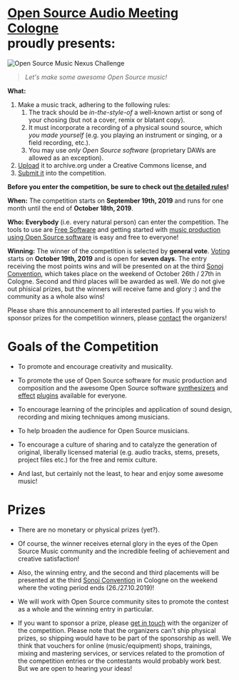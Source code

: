 <!--
.. title: The Challenge
.. slug: index
.. date: 2019-09-16 21:13:45 UTC+02:00
.. tags:
.. category:
.. link:
.. description:
.. type: text
.. author: Christopher Arndt
-->


# [Open Source Audio Meeting Cologne](https://osamc.de/) <br />proudly presents:

<!-- The **Open Source Music Nexus Challenge**! -->
![Open Source Music Nexus Challenge](/img/nexus-challenge-banner-880.jpg)

> *Let's make some awesome Open Source music!*

**What:**

1. Make a music track, adhering to the following rules:
    1. The track should be *in-the-style-of* a well-known artist or song of your chosing
       (but not a cover, remix or blatant copy).
    2. It must incorporate a recording of a physical sound source, which *you made yourself*
       (e.g. you playing an instrument or singing, or a field recording, etc.).
    3. You may use *only Open Source software* (proprietary DAWs are allowed as an exception).
2. [Upload](https://archive.org/create/) it to archive.org under a Creative Commons license, and
3. [Submit it](/submit/) into the competition.

**Before you enter the competition, be sure to check out [the detailed rules](/rules/)!**

**When:** The competition starts on **September 19th, 2019** and runs for one month until the end
of **October 18th, 2019**.

**Who:** **Everybody** (i.e. every natural person) can enter the competition. The tools to use are
[Free Software](https://www.gnu.org/philosophy/free-sw.html) and getting started with
[music production using Open Source software](https://libremusicproduction.com/) is easy and
free to everyone!

**Winning:** The winner of the competition is selected by **general vote**. [Voting](/vote/) starts
on **October 19th, 2019** and is open for **seven days**. The entry receiving the most points wins
and will be presented on at the third [Sonoj Convention](https://sonoj.org/), which takes place on
the weekend of October 26th / 27th in Cologne. Second and third places will be awarded as well. We
do not give out phisical prizes, but the winners will receive fame and glory :) and the community
as a whole also wins!

Please share this announcement to all interested parties. If you wish to sponsor prizes for the
competition winners, please [contact](mailto:challenge@osamc.de) the organizers!


# Goals of the Competition

* To promote and encourage creativity and musicality.

* To promote the use of Open Source software for music production and composition and the awesome
Open Source software [synthesizers](http://linuxsynths.com/) and
[effect](https://wiki.thingsandstuff.org/Audio#Effects)
[plugins](http://linux-sound.org/linux-vst-plugins.html) available for everyone.

* To encourage learning of the principles and application of sound design, recording and mixing
  techniques among musicians.

* To help broaden the audience for Open Source musicians.

* To encourage a culture of sharing and to catalyze the generation of original, liberally licensed
  material (e.g. audio tracks, stems, presets, project files etc.) for the free and remix culture.

* And last, but certainly not the least, to hear and enjoy some awesome music!


# Prizes

* There are no monetary or physical prizes (yet?).

* Of course, the winner receives eternal glory in the eyes of the Open Source Music community
  and the incredible feeling of achievement and creative satisfaction!

* Also, the winning entry, and the second and third placements will be presented at the third
  [Sonoj Convention](https://sonoj.org/) in Cologne on the weekend where the voting period ends
  (26./27.10.2019)!

* We will work with Open Source community sites to promote the contest as a whole and the winning
  entry in particular.

* If you want to sponsor a prize, please [get in touch](mailto:fmchallenge@osamc.de) with the
  organizer of the competition. Please note that the organizers can't ship physical prizes, so
  shipping would have to be part of the sponsorship as well. We think that vouchers for online
  (music/equipment) shops, trainings, mixing and mastering services, or services related to the
  promotion of the competition entries or the contestants would probably work best. But we are open
  to hearing your ideas!
